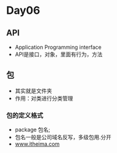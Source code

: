 # Day06
## API
- Application Programming interface
- API是接口，对象，里面有行为，方法

## 包
- 其实就是文件夹
- 作用：对类进行分类管理
### 包的定义格式
- package 包名;
- 包名一般是公司域名反写，多级包用.分开
- www.itheima.com
